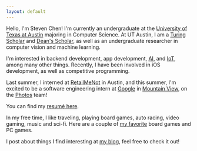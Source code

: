 ```yaml
---
layout: default
---
```


Hello, I'm Steven Chen! I'm currently an undergraduate at the [University of Texas at Austin](https://www.cs.utexas.edu) majoring in Computer Science. At UT Austin, I am a [Turing Scholar][turing] and [Dean's Scholar][deans], as well as an undergraduate researcher in computer vision and machine learning. 

I'm interested in backend development, app development, [AI][ai], and [IoT][iot], among many other things. Recently, I have been involved in iOS development, as well as competitive programming.

Last summer, I interned at [RetailMeNot][rmn] in Austin, and this summer, I'm excited to be a software engineering intern at [Google][google] in [Mountain View][mtnview], on the [Photos][photos] team!

You can find my [resumé here][resume].

In my free time, I like traveling, playing board games, auto racing, video gaming, music and sci-fi. Here are a couple of [my favorite][favorites] board games and PC games.

I post about things I find interesting at [my blog][blog], feel free to check it out!

[turing]: https://www.cs.utexas.edu/turing-scholars
[deans]: https://cns.utexas.edu/honors/honors-programs-center/deans-scholars
[ai]: https://en.wikipedia.org/wiki/Artificial_intelligence
[iot]: https://en.wikipedia.org/wiki/Internet_of_Things
[rmn]: http://www.retailmenot.com
[google]: http://www.google.com
[mtnview]: http://www.google.com/about/careers/locations/mountain-view/
[photos]: https://www.google.com/photos/about/?page=auto-backup
[resume]: /assets/steven_chen_resume.pdf
[favorites]: http://amzn.com/w/3M7DGS728ZX5Q
[blog]: /blog